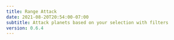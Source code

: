 ```yaml
---
title: Range Attack
date: 2021-08-20T20:54:00-07:00
subtitle: Attack planets based on your selection with filters
version: 0.6.4
---
```

